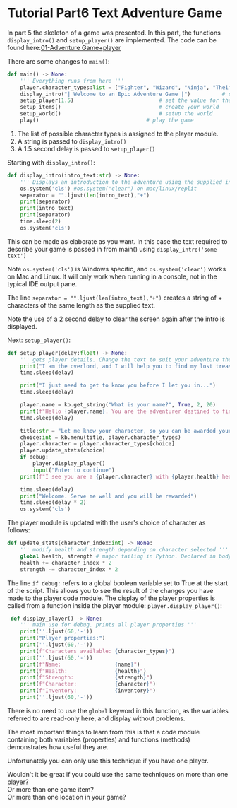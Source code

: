 <h1>Tutorial Part6 Text Adventure Game </h1>

In part 5 the skeleton of a game was presented. In this part, the functions `display_intro()` and `setup_player()` are implemented.
The code can be found here:[01-Adventure Game+player](/Python/OOP/01-Adventure%20Game%2Bplayer)

There are some changes to `main()`:
```python
def main() -> None:
	''' Everything runs from here '''
	player.character_types:list = ["Fighter", "Wizard", "Ninja", "Theif"] 	# set the possible character types in player first
	display_intro("| Welcome to an Epic Adventure Game |")			# set the scene for your adventure game
	setup_player(1.5)							# set the value for the delay between text output
	setup_items()								# create your world
	setup_world()								# setup the world
	play()									# play the game
```
1. The list of possible character types is assigned to the player module.
2. A string is passed to `display_intro()`
3. A 1.5 second delay is passed to `setup_player()`

Starting with `display_intro()`:

```python
def display_intro(intro_text:str) -> None:
	''' Displays an introduction to the adventure using the supplied intro_text '''
	os.system('cls') #os.system("clear") on mac/linux/replit
	separator = "".ljust(len(intro_text),"+")
	print(separator)
	print(intro_text)
	print(separator)
	time.sleep(2)
	os.system('cls')
```

This can be made as elaborate as you want. In this case the text required to describe your game is passed in from main() using `display_intro('some text')`

Note `os.system('cls')` is Windows specific, and `os.system('clear')` works on Mac and Linux.
It will only work when running in a console, not in the typical IDE output pane.

The line `separator = "".ljust(len(intro_text),"+")` creates a string of + characters of the same length as the supplied text.

Note the use of a 2 second delay to clear the screen again after the intro is displayed.

Next: `setup_player()`:
```python
def setup_player(delay:float) -> None:
	''' gets player details. Change the text to suit your adventure theme '''
	print("I am the overlord, and I will help you to find my lost treasure")
	time.sleep(delay)

	print("I just need to get to know you before I let you in...")
	time.sleep(delay)

	player.name = kb.get_string("What is your name?", True, 2, 20)
	print(f"Hello {player.name}. You are the adventurer destined to find my lost treasure")
	time.sleep(delay)

	title:str = "Let me know your character, so you can be awarded your skills"
	choice:int = kb.menu(title, player.character_types)
	player.character = player.character_types[choice]
	player.update_stats(choice)
	if debug:
		player.display_player()
		input("Enter to continue")
	print(f"I see you are a {player.character} with {player.health} health and {player.strength} strength")

	time.sleep(delay)
	print("Welcome. Serve me well and you will be rewarded")
	time.sleep(delay * 2)
	os.system('cls')
 ```
 
 The player module is updated with the user's choice of character as follows:
 
```python
def update_stats(character_index:int) -> None:
	''' modify health and strength depending on character selected '''
	global health, strength # major failing in Python. Declared in body of script = global?
	health += character_index * 2
	strength -= character_index * 2
```
 
 The line `if debug:` refers to a global boolean variable set to True at the start of the script.
 This allows you to see the result of the changes you have made to the player code module.
 The display of the player properties is called from a function inside the player module: `player.display_player()`:
 
```python
 def display_player() -> None:
	''' main use for debug. prints all player properties '''
	print(''.ljust(60,'-'))
	print("Player properties:")
	print(''.ljust(60,'-'))
	print(f"Characters available: {character_types}")
	print(''.ljust(60,'-'))
	print(f"Name:                 {name}")
	print(f"Health:               {health}")
	print(f"Strength:             {strength}")
	print(f"Character:            {character}")
	print(f"Inventory:            {inventory}")
	print(''.ljust(60,'-'))
```

There is no need to use the `global` keyword in this function, as the variables referred to are read-only here, and display without problems.

The most important things to learn from this is that a code module containing both variables (properties) and functions (methods) demonstrates how useful they are.

Unfortunately you can only use this technique if you have one player.

Wouldn't it be great if you could use the same techniques on more than one player?<br>
Or more than one game item?<br>
Or more than one location in your game?
